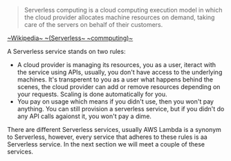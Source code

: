 > Serverless computing is a cloud computing execution model in which the cloud provider allocates machine resources on demand, taking care of the servers on behalf of their customers. 


[~Wikipedia~ ~(Serverless~ ~commputing)~](https://en.wikipedia.org/wiki/Serverless_computing)

A Serverless service stands on two rules:

* A cloud provider is managing its resources, you as a user, iteract with the service using APIs, usually, you don't have access to the underlying machines. It's transperent to you as a user what happens behind the scenes, the cloud provider can add or remove resources depending on your requests. Scaling is done automatically for you.
* You pay on usage which means if you didn't use, then you won't pay anything. You can still provision a serverless service, but if you didn't do any API calls agaionst it, you won't pay a dime.

There are different Serverless services, usually AWS Lambda is a synonym to Serverless, however, every service that adheres to these rules is aa Serverless service. In the next section we will meet a couple of these services.

